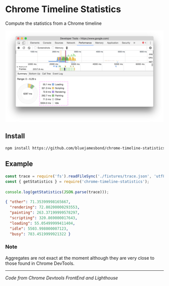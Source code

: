# Chrome Timeline Statistics
Compute the statistics from a Chrome timeline

![](/screenshot.png)

## Install
```bash
npm install https://github.com/bluejamesbond/chrome-timeline-statistics
```

## Example
```js
const trace = require('fs').readFileSync('./fixtures/trace.json', 'utf8');
const { getStatistics } = require('chrome-timeline-statistics');

console.log(getStatistics(JSON.parse(trace)));
```

```json
{ "other": 71.35399998165667,
  "rendering": 72.80200000293553,
  "painting": 263.37199999578297,
  "scripting": 320.869000017643,
  "loading": 55.05499999411404,
  "idle": 5503.998000007123,
  "busy": 783.4519999921322 }
```

### Note
Aggregates are not exact at the moment although they are very close to those found in Chrome DevTools.

---

_Code from Chrome Devtools FrontEnd and Lighthouse_